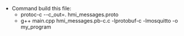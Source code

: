 - Command build this file:
    + protoc-c --c_out=. hmi_messages.proto
    + g++ main.cpp hmi_messages.pb-c.c -lprotobuf-c -lmosquitto -o my_program

